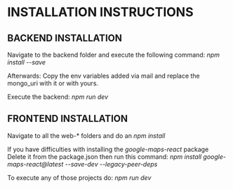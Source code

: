 # INSTALLATION INSTRUCTIONS

## BACKEND INSTALLATION

Navigate to the backend folder and execute the following command:
_npm install --save_

Afterwards:
Copy the env variables added via mail and replace the mongo_uri with it or with yours.

Execute the backend:
_npm run dev_

## FRONTEND INSTALLATION

Navigate to all the web-\* folders and do an _npm install_

If you have difficulties with installing the _google-maps-react_ package
Delete it from the package.json then run this command:
_npm install google-maps-react@latest --save-dev --legacy-peer-deps_

To execute any of those projects do: _npm run dev_
